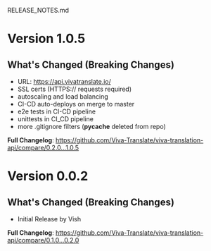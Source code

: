 RELEASE_NOTES.md

# Version 1.0.5

## What's Changed (Breaking Changes)
* URL: https://api.vivatranslate.io/
* SSL certs (HTTPS:// requests required)
* autoscaling and load balancing
* CI-CD auto-deploys on merge to master
* e2e tests in CI-CD pipeline
* unittests in CI_CD pipeline
* more .gitignore filters (__pycache__ deleted from repo)

**Full Changelog**: https://github.com/Viva-Translate/viva-translation-api/compare/0.2.0...1.0.5

# Version 0.0.2

## What's Changed (Breaking Changes)
* Initial Release by Vish

**Full Changelog**: https://github.com/Viva-Translate/viva-translation-api/compare/0.1.0...0.2.0
